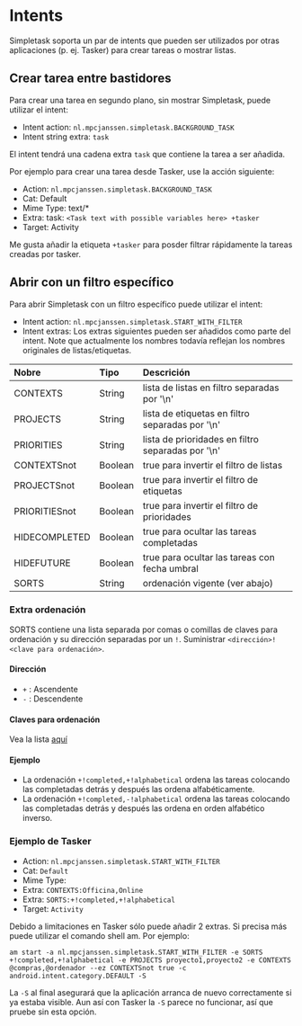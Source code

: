 Intents
=======

Simpletask soporta un par de intents que pueden ser utilizados por otras aplicaciones (p. ej. Tasker) para crear tareas o mostrar listas.

Crear tarea entre bastidores
----------------------------

Para crear una tarea en segundo plano, sin mostrar Simpletask,  puede utilizar el intent:

-   Intent action: `nl.mpcjanssen.simpletask.BACKGROUND_TASK`
-   Intent string extra: `task`

El intent tendrá una cadena extra `task` que contiene la tarea a ser añadida.

Por ejemplo para crear una tarea desde Tasker, use la acción siguiente:

-   Action: `nl.mpcjanssen.simpletask.BACKGROUND_TASK`
-   Cat: Default
-   Mime Type: text/\*
-   Extra: task: `<Task text with possible variables here> +tasker`
-   Target: Activity

Me gusta añadir la etiqueta `+tasker` para posder filtrar rápidamente la tareas creadas por tasker.

Abrir con un filtro específico
------------------------------

Para abrir Simpletask con un filtro específico puede utilizar el intent:

-   Intent action: `nl.mpcjanssen.simpletask.START_WITH_FILTER`
-   Intent extras: Los extras siguientes pueden ser añadidos como parte del intent. Note que actualmente los nombres todavía reflejan los nombres originales de listas/etiquetas.

<table>
<colgroup>
<col width="19%" />
<col width="12%" />
<col width="67%" />
</colgroup>
<thead>
<tr class="header">
<th align="left">Nobre</th>
<th align="left">Tipo</th>
<th align="left">Descrición</th>
</tr>
</thead>
<tbody>
<tr class="odd">
<td align="left">CONTEXTS</td>
<td align="left">String</td>
<td align="left">lista de listas en filtro separadas por '\n'</td>
</tr>
<tr class="even">
<td align="left">PROJECTS</td>
<td align="left">String</td>
<td align="left">lista de etiquetas en filtro separadas por '\n'</td>
</tr>
<tr class="odd">
<td align="left">PRIORITIES</td>
<td align="left">String</td>
<td align="left">lista de prioridades en filtro separadas por '\n'</td>
</tr>
<tr class="even">
<td align="left">CONTEXTSnot</td>
<td align="left">Boolean</td>
<td align="left">true para invertir el filtro de listas</td>
</tr>
<tr class="odd">
<td align="left">PROJECTSnot</td>
<td align="left">Boolean</td>
<td align="left">true para invertir el filtro de etiquetas</td>
</tr>
<tr class="even">
<td align="left">PRIORITIESnot</td>
<td align="left">Boolean</td>
<td align="left">true para invertir el filtro de prioridades</td>
</tr>
<tr class="odd">
<td align="left">HIDECOMPLETED</td>
<td align="left">Boolean</td>
<td align="left">true para ocultar las tareas completadas</td>
</tr>
<tr class="even">
<td align="left">HIDEFUTURE</td>
<td align="left">Boolean</td>
<td align="left">true para ocultar las tareas con fecha umbral</td>
</tr>
<tr class="odd">
<td align="left">SORTS</td>
<td align="left">String</td>
<td align="left">ordenación vigente (ver abajo)</td>
</tr>
</tbody>
</table>

### Extra ordenación

SORTS contiene una lista separada por comas o comillas de claves para ordenación y su dirección separadas por un `!`. Suministrar `<dirección>!<clave para ordenación>`.

#### Dirección

-   `+` : Ascendente
-   `-` : Descendente

#### Claves para ordenación

Vea la lista [aquí](https://github.com/mpcjanssen/simpletask-android/app/blob/master/src/main/res/values/donottranslate.xml#L45-59)

#### Ejemplo

-   La ordenación `+!completed,+!alphabetical` ordena las tareas colocando las completadas detrás y después las ordena alfabéticamente.
-   La ordenación `+!completed,-!alphabetical` ordena las tareas colocando las completadas detrás y después las ordena en orden alfabético inverso.

### Ejemplo de Tasker

-   Action: `nl.mpcjanssen.simpletask.START_WITH_FILTER`
-   Cat: `Default`
-   Mime Type:
-   Extra: `CONTEXTS:Officina,Online`
-   Extra: `SORTS:+!completed,+!alphabetical`
-   Target: `Activity`

Debido a limitaciones en Tasker sólo puede añadir 2 extras. Si precisa más puede utilizar el comando shell am. Por ejemplo:

    am start -a nl.mpcjanssen.simpletask.START_WITH_FILTER -e SORTS +!completed,+!alphabetical -e PROJECTS proyecto1,proyecto2 -e CONTEXTS @compras,@ordenador --ez CONTEXTSnot true -c android.intent.category.DEFAULT -S

La `-S` al final asegurará que la aplicación arranca de nuevo correctamente si ya estaba visible. Aun así con Tasker la `-S` parece no funcionar, así que pruebe sin esta opción.

